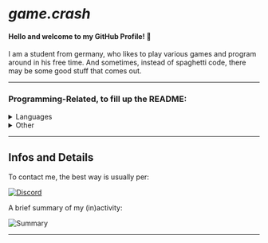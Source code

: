 # ***game.crash***
#### Hello and welcome to my GitHub Profile! 👋

I am a student from germany, who likes to play various games and program around in his free time. And sometimes, instead of spaghetti code, there may be some good stuff that comes out.

---
###  Programming-Related, to fill up the README:

<details>
<summary>Languages</summary>

![C#](https://img.shields.io/badge/c%23-%23239120.svg?style=for-the-badge&logo=c-sharp&logoColor=white)
![JavaScript](https://img.shields.io/badge/javascript-%23323330.svg?style=for-the-badge&logo=javascript&logoColor=%23F7DF1E)
![C++](https://img.shields.io/badge/c++-%2300599C.svg?style=for-the-badge&logo=c%2B%2B&logoColor=white)
![CSS3](https://img.shields.io/badge/css3-%231572B6.svg?style=for-the-badge&logo=css3&logoColor=white)
![HTML5](https://img.shields.io/badge/html5-%23E34F26.svg?style=for-the-badge&logo=html5&logoColor=white)
![Lua](https://img.shields.io/badge/lua-%232C2D72.svg?style=for-the-badge&logo=lua&logoColor=white)
</details>
<details>
<summary>Other</summary>

![Raspberry Pi](https://img.shields.io/badge/-RaspberryPi-C51A4A?style=for-the-badge&logo=Raspberry-Pi)
![Arduino](https://img.shields.io/badge/-Arduino-00979D?style=for-the-badge&logo=Arduino&logoColor=white)
![Git](https://img.shields.io/badge/git-%23F05033.svg?style=for-the-badge&logo=git&logoColor=white)
![Nextcloud](https://img.shields.io/badge/Next%20Cloud-0B94DE?style=for-the-badge&logo=nextcloud&logoColor=white)
</details>

--- 

## Infos and Details

To contact me, the best way is usually per:

[![Discord](https://img.shields.io/badge/Discord-%235865F2.svg?style=for-the-badge&logo=discord&logoColor=white)](https://discord.com/users/727862418155372614)

A brief summary of my (in)activity:

![Summary](https://github-profile-summary-cards.vercel.app/api/cards/profile-details?username=gamecrash534&theme=github_dark)

---
